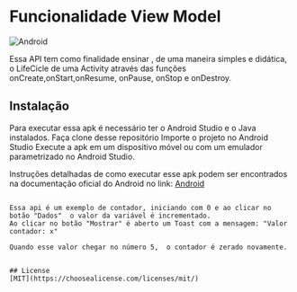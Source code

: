 # Funcionalidade View Model
![Android](src/main/res/drawable/image.svg)

Essa API tem como finalidade ensinar , de uma maneira simples e didática,  o LifeCicle de uma Activity  através das funções onCreate,onStart,onResume, onPause, onStop e onDestroy.


## Instalação

Para executar essa apk é necessário ter o Android Studio e o Java instalados.
Faça clone desse repositório
Importe o projeto no Android Studio
Execute a apk em um dispositivo móvel ou com um emulador parametrizado no Android Studio.

Instruções detalhadas de como executar esse apk podem ser encontrados na documentação oficial do Android no link:
[Android](https://developer.android.com/training/basics/firstapp/running-app?hl=pt-br)


```

Essa api é um exemplo de contador, iniciando com 0 e ao clicar no botão "Dados"  o valor da variável é incrementado.
Ao clicar no botão "Mostrar" é aberto um Toast com a mensagem: "Valor contador: x"

Quando esse valor chegar no número 5,  o contador é zerado novamente.


## License
[MIT](https://choosealicense.com/licenses/mit/)
